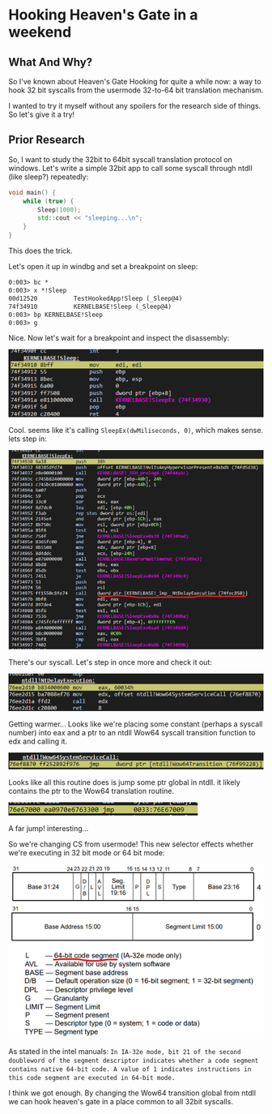 # Hooking Heaven's Gate in a weekend

## What And Why?

So I've known about Heaven's Gate Hooking for quite a while now: a way to hook 32 bit syscalls from the usermode 32-to-64 bit translation mechanism.

I wanted to try it myself without any spoilers for the research side of things. So let's give it a try!

## Prior Research

So, I want to study the 32bit to 64bit syscall translation protocol on windows. Let's write a simple 32bit app to call some syscall through ntdll (like sleep?) repeatedly:

```cpp
void main() {
    while (true) {
        Sleep(1000);
        std::cout << "sleeping...\n";
    }
}
```

This does the trick.

Let's open it up in windbg and set a breakpoint on sleep:

```
0:003> bc *
0:003> x *!Sleep
00d12520          TestHookedApp!Sleep (_Sleep@4)
74f34910          KERNELBASE!Sleep (_Sleep@4)
0:003> bp KERNELBASE!Sleep
0:003> g
```



Nice. Now let's wait for a breakpoint and inspect the disassembly:

![image-20211231212027826](./README.assets/image-20211231212027826.png)

Cool. seems like it's calling `SleepEx(dwMiliseconds, 0)`, which makes sense. lets step in:

![image-20211231212214908](./README.assets/image-20211231212214908.png)

There's our syscall. Let's step in once more and check it out:

![image-20211231212257900](./README.assets/image-20211231212257900.png)

Getting warmer... Looks like we're placing some constant (perhaps a syscall number) into eax and a ptr to an ntdll Wow64 syscall transition function to edx and calling it.

![image-20211231212631242](./README.assets/image-20211231212631242.png)

Looks like all this routine does is jump some ptr global in ntdll. it likely contains the ptr to the Wow64 translation routine.

![image-20211231212749224](./README.assets/image-20211231212749224.png)

A far jump! interesting...

So we're changing CS from usermode! This new selector effects whether we're executing in 32 bit mode or 64 bit mode:

![image-20211231214100112](./README.assets/image-20211231214100112.png)

As stated in the intel manuals: `In IA-32e mode, bit 21 of the second doubleword of the segment descriptor indicates whether a code segment contains native 64-bit code. A value of 1 indicates instructions in this code segment are executed in 64-bit mode.`

I think we got enough. By changing the Wow64 transition global from ntdll we can hook heaven's gate in a place common to all 32bit syscalls.
